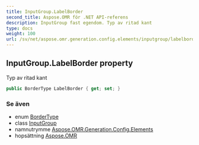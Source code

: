 ```yaml
---
title: InputGroup.LabelBorder
second_title: Aspose.OMR för .NET API-referens
description: InputGroup fast egendom. Typ av ritad kant
type: docs
weight: 100
url: /sv/net/aspose.omr.generation.config.elements/inputgroup/labelborder/
---
```

## InputGroup.LabelBorder property

Typ av ritad kant

```csharp
public BorderType LabelBorder { get; set; }
```

### Se även

* enum [BorderType](../../../aspose.omr.generation.config.enums/bordertype/)
* class [InputGroup](../)
* namnutrymme [Aspose.OMR.Generation.Config.Elements](../../inputgroup/)
* hopsättning [Aspose.OMR](../../../)


